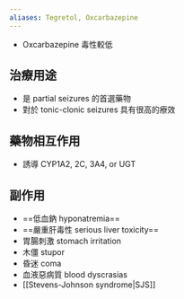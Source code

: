 ```yaml
---
aliases: Tegretol, Oxcarbazepine
---
```

- Oxcarbazepine 毒性較低
## 治療用途
- 是 partial seizures 的首選藥物
- 對於 tonic-clonic seizures 具有很高的療效
## 藥物相互作用
- 誘導 CYP1A2, 2C, 3A4, or UGT
## 副作用
- ==低血鈉 hyponatremia==
- ==嚴重肝毒性 serious liver toxicity==
- 胃腸刺激 stomach irritation
- 木僵 stupor
- 昏迷 coma
- 血液惡病質 blood dyscrasias
- [[Stevens-Johnson syndrome|SJS]]